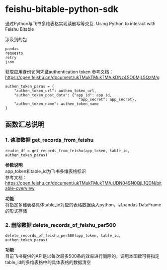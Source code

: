 # feishu-bitable-python-sdk
通过Python与飞书多维表格实现读删写等交互. Using Python to interact with Feishu Bitable

涉及到的包  
```
pandas
requests  
retry  
json
```

获取应用身份访问凭证authentication token
参考文档：https://open.feishu.cn/document/ukTMukTMukTM/ukDNz4SO0MjL5QzM/g
```
authen_token_paras = {
    "authen_token_url": authen_token_url,
    "authen_token_post_data": {"app_id": app_id,
                                 "app_secret": app_secret},
    "authen_token_name": authen_token_name
}
```

## 函数汇总说明
### 1. 读取数据 get_records_from_feishu
```
readin_df = get_records_from_feishu(app_token, table_id, authen_token_paras)
```
**参数说明**  
app_token和table_id为飞书多维表格标识  
参考文档：https://open.feishu.cn/document/ukTMukTMukTM/uUDN04SN0QjL1QDN/bitable-overview  

**功能**  
将指定多维表格具体table_id对应的表格数据读入python，以pandas.DataFrame的形式存储  

### 2. 删除数据 delete_records_of_feishu_per500
```
delete_records_of_feishu_per500(app_token, table_id, authen_token_paras)
```
**功能**  
目前飞书提供的API是以每次最多500条的效率进行删除的，调用本函数可将指定table_id的多维表格中的具体表格的数据清空
